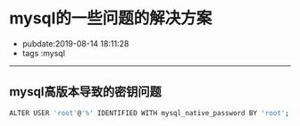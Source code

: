 # mysql的一些问题的解决方案

- pubdate:2019-08-14 18:11:28
- tags :mysql

------

## mysql高版本导致的密钥问题

```bash
ALTER USER 'root'@'%' IDENTIFIED WITH mysql_native_password BY 'root';
```
